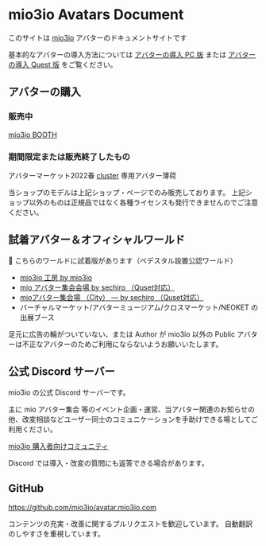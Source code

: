 # mio3io Avatars Document <!-- {docsify-ignore-all} -->

このサイトは [mio3io](https://mio3works.booth.pm/) アバターのドキュメントサイトです

基本的なアバターの導入方法については [アバターの導入 PC 版](setup_pc.md) または [アバターの導入 Quest 版](setup_quest.md) をご覧ください。

## アバターの購入

### 販売中

[mio3io BOOTH](https://mio3works.booth.pm/)

### 期間限定または販売終了したもの

アバターマーケット2022春 [cluster](https://cluster.mu/) 専用アバター薄荷

当ショップのモデルは上記ショップ・ページでのみ販売しております。
上記ショップ以外のものは正規品ではなく各種ライセンスも発行できませんのでご注意ください。


## 試着アバター＆オフィシャルワールド

🌱 こちらのワールドに試着版があります（ペデスタル設置公認ワールド）

- [mio3io 工房 by mio3io](https://vrchat.com/home/world/wrld_29f9457e-b6c0-45a0-9951-c4e7f22e3f82)
- [mio アバター集会会場 by sechiro （Quset対応）](https://vrchat.com/home/world/wrld_74cc8b90-df3f-4995-a14c-26b2086e0f8d)
- [mioアバター集会場 （City） — by sechiro （Quset対応）](https://vrchat.com/home/world/wrld_47d5a195-f928-48d4-a224-c81cc199d7b3)
- バーチャルマーケット/アバターミュージアム/クロスマーケット/NEOKET の出展ブース

足元に広告の輪がついていない、または Author が mio3io 以外の Public アバターは不正なアバターのためご利用にならないようお願いいたします。

## 公式 Discord サーバー

mio3io の公式 Discord サーバーです。

主に mio アバター集会 等のイベント企画・運営、当アバター関連のお知らせの他、改変相談などユーザー同士のコミュニケーションを手助けできる場としてご利用ください。

[mio3io 購入者向けコミュニティ](https://discord.com/invite/DEdZuXUnwu)

Discord では導入・改変の質問にも返答できる場合があります。

## GitHub

https://github.com/mio3io/avatar.mio3io.com

コンテンツの充実・改善に関するプルリクエストを歓迎しています。
自動翻訳のしやすさを重視しています。
